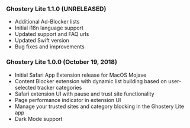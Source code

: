### Ghostery Lite 1.1.0 (UNRELEASED)

+ Additional Ad-Blocker lists
+ Initial i18n language support
+ Updated support and FAQ urls
+ Updated Swift version
+ Bug fixes and improvements

### Ghostery Lite 1.0.0 (October 19, 2018)

+ Initial Safari App Extension release for MacOS Mojave
+ Content Blocker extension with dynamic list building based on user-selected tracker categories
+ Safari extension UI with pause and trust site functionality
+ Page performance indicator in extension UI
+ Manage your trusted sites and category blocking in the Ghostery Lite app
+ Dark Mode support

